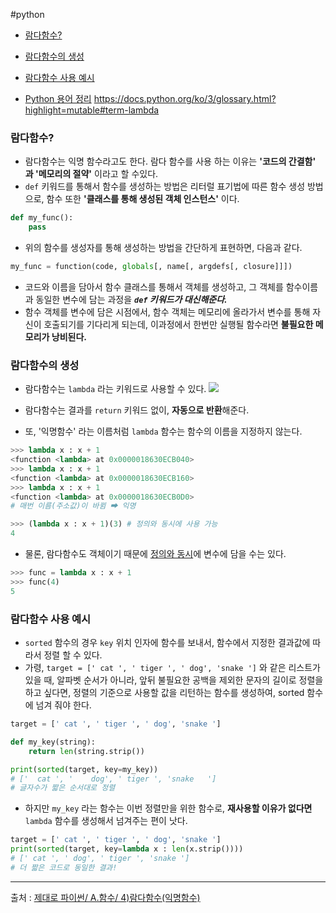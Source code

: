 #python 

- [람다함수?](#람다함수?)
- [람다함수의 생성](#람다함수의%20생성)
- [람다함수 사용 예시](#람다함수%20사용%20예시)

- [Python 용어 정리](Python%20용어%20정리.md)
https://docs.python.org/ko/3/glossary.html?highlight=mutable#term-lambda

### 람다함수?
- 람다함수는 익명 함수라고도 한다. 람다 함수를 사용 하는 이유는 **'코드의 간결함' 과 '메모리의 절약'** 이라고 할 수있다. 
- `def` 키워드를 통해서 함수를 생성하는 방법은 리터럴 표기법에 따른 함수 생성 방법으로, 함수 또한 **'클래스를 통해 생성된 객체 인스턴스'** 이다.
```python
def my_func():
	pass
```

- 위의 함수를 생성자를 통해 생성하는 방법을 간단하게 표현하면, 다음과 같다. 
```python
my_func = function(code, globals[, name[, argdefs[, closure]]])
```

- 코드와 이름을 담아서 함수 클래스를 통해서 객체를 생성하고, 그 객체를 함수이름과 동일한 변수에 담는 과정을 ***`def` 키워드가 대신해준다.***
- 함수 객체를 변수에 담은 시점에서, 함수 객체는 메모리에 올라가서 변수를 통해 자신이 호출되기를 기다리게 되는데, 이과정에서 한번만 실행될 함수라면 **불필요한 메모리가 낭비된다.**

### 람다함수의 생성
- 람다함수는 `lambda` 라는 키워드로 사용할 수 있다. 
![](https://wikidocs.net/images/page/22804/%E1%84%89%E1%85%B3%E1%84%8F%E1%85%B3%E1%84%85%E1%85%B5%E1%86%AB%E1%84%89%E1%85%A3%E1%86%BA_2018-11-07_05.56.24.png)

- 람다함수는 결과를 `return` 키워드 없이, **자동으로 반환**해준다.
- 또, '익명함수' 라는 이름처럼 `lambda` 함수는 함수의 이름을 지정하지 않는다.
```python
>>> lambda x : x + 1
<function <lambda> at 0x0000018630ECB040>
>>> lambda x : x + 1
<function <lambda> at 0x0000018630ECB160>
>>> lambda x : x + 1
<function <lambda> at 0x0000018630ECB0D0>
# 매번 이름(주소값)이 바뀜 ➡ 익명

>>> (lambda x : x + 1)(3) # 정의와 동시에 사용 가능
4
```

- 물론, 람다함수도 객체이기 때문에 <u>정의와 동시</u>에 변수에 담을 수는 있다.
```python 
>>> func = lambda x : x + 1
>>> func(4)
5
```


### 람다함수 사용 예시
- `sorted` 함수의 경우 `key` 위치 인자에 함수를 보내서, 함수에서 지정한 결과값에 따라서 정렬 할 수 있다. 
- 가령, `target = [' cat ', ' tiger ', ' dog', 'snake ']` 와 같은 리스트가 있을 때, 알파벳 순서가 아니라, 앞뒤 불필요한 공백을 제외한 문자의 길이로 정렬을 하고 싶다면, 정렬의 기준으로 사용할 값을 리턴하는 함수를 생성하여, sorted 함수에 넘겨 줘야 한다.
```python
target = [' cat ', ' tiger ', ' dog', 'snake ']

def my_key(string):
	return len(string.strip())

print(sorted(target, key=my_key))
# ['  cat ', '    dog', ' tiger ', 'snake   '] 
# 글자수가 짧은 순서대로 정렬
```


- 하지만 `my_key` 라는 함수는 이번 정렬만을 위한 함수로, **재사용할 이유가 없다면** `lambda` 함수를 생성해서 넘겨주는 편이 낫다. 

```python
target = [' cat ', ' tiger ', ' dog', 'snake ']
print(sorted(target, key=lambda x : len(x.strip())))
# [' cat ', ' dog', ' tiger ', 'snake ']
# 더 짧은 코드로 동일한 결과!
```

---
출처 : [제대로 파이썬/ A.함수/ 4)람다함수(익명함수)](https://wikidocs.net/22804)
